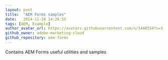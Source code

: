 ```yaml
---
layout: post
title:  "AEM Forms samples"
date:   2014-11-28 14:26:55
tags: [AEM, Example]
author_avatar_url: https://avatars.githubusercontent.com/u/1440554?v=3
github_owner: adobe-marketing-cloud
github_repository: aem-forms
---
```


Contains AEM Forms useful utilities and samples